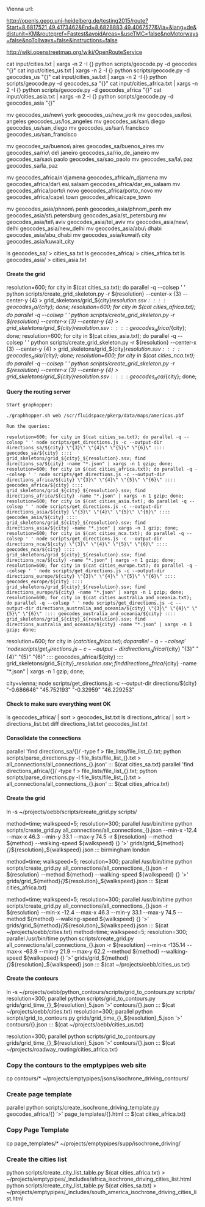 Vienna url:

http://openls.geog.uni-heidelberg.de/testing2015/route?Start=8.6817521,49.4173462&End=8.6828883,49.4067577&Via=&lang=de&distunit=KM&routepref=Fastest&avoidAreas=&useTMC=false&noMotorways=false&noTollways=false&instructions=false

http://wiki.openstreetmap.org/wiki/OpenRouteService

cat input/cities.txt | xargs -n 2 -I {} python scripts/geocode.py -d geocodes "{}"
cat input/cities_us.txt | xargs -n 2 -I {} python scripts/geocode.py -d geocodes_us "{}"
cat input/cities_sa.txt | xargs -n 2 -I {} python scripts/geocode.py -d geocodes_sa "{}"
cat input/cities_africa.txt | xargs -n 2 -I {} python scripts/geocode.py -d geocodes_africa "{}"
cat input/cities_asia.txt | xargs -n 2 -I {} python scripts/geocode.py -d geocodes_asia "{}"

mv geocodes_us/new\ york geocodes_us/new_york
mv geocodes_us/los\ angeles geocodes_us/los_angeles
mv geocodes_us/san\ diego geocodes_us/san_diego
mv geocodes_us/san\ francisco geocodes_us/san_francisco

mv geocodes_sa/buenos\ aires geocodes_sa/buenos_aires
mv geocodes_sa/rio\ de\ janeiro geocodes_sa/rio_de_janeiro
mv geocodes_sa/sao\ paolo geocodes_sa/sao_paolo
mv geocodes_sa/la\ paz geocodes_sa/la_paz

mv geocodes_africa/n\'djamena geocodes_africa/n_djamena
mv geocodes_africa/dar\ es\ salaam geocodes_africa/dar_es_salaam
mv geocodes_africa/porto\ novo geocodes_africa/porto_novo
mv geocodes_africa/cape\ town geocodes_africa/cape_town

mv geocodes_asia/phnom\ penh geocodes_asia/phnom_penh
mv geocodes_asia/st\ petersburg geocodes_asia/st_petersburg
mv geocodes_asia/tel\ aviv geocodes_asia/tel_aviv
mv geocodes_asia/new\ delhi geocodes_asia/new_delhi
mv geocodes_asia/abu\ dhabi geocodes_asia/abu_dhabi
mv geocodes_asia/kuwait\ city geocodes_asia/kuwait_city

ls geocodes_sa/ > cities_sa.txt
ls geocodes_africa/ > cities_africa.txt
ls geocodes_asia/ > cities_asia.txt

#### Create the grid

resolution=600; for city in $(cat cities_sa.txt); do parallel -q --colsep ' ' python  scripts/create_grid_skeleton.py -r ${resolution} --center-x {3} --center-y {4} > grid_skeletons/grid_${city}_${resolution}.ssv :::: geocodes_sa/${city}; done;
resolution=600; for city in $(cat cities_africa.txt); do parallel -q --colsep ' ' python  scripts/create_grid_skeleton.py -r ${resolution} --center-x {3} --center-y {4} > grid_skeletons/grid_${city}_${resolution}.ssv :::: geocodes_africa/${city}; done;
resolution=600; for city in $(cat cities_asia.txt); do parallel -q --colsep ' ' python  scripts/create_grid_skeleton.py -r ${resolution} --center-x {3} --center-y {4} > grid_skeletons/grid_${city}_${resolution}.ssv :::: geocodes_asia/${city}; done;
resolution=600; for city in $(cat cities_nca.txt); do parallel -q --colsep ' ' python  scripts/create_grid_skeleton.py -r ${resolution} --center-x {3} --center-y {4} > grid_skeletons/grid_${city}_${resolution}.ssv :::: geocodes_nca/${city}; done;

#### Query the routing server

    Start graphopper:

    ./graphhopper.sh web /scr/fluidspace/pkerp/data/maps/americas.pbf

    Run the queries:

    resolution=600; for city in $(cat cities_sa.txt); do parallel -q --colsep ' ' node scripts/get_directions.js -c --output-dir directions_sa/${city} \"{3}\" \"{4}\" \"{5}\" \"{6}\" :::: geocodes_sa/${city} :::: grid_skeletons/grid_${city}_${resolution}.ssv; find directions_sa/${city} -name "*.json" | xargs -n 1 gzip; done;
    resolution=600; for city in $(cat cities_africa.txt); do parallel -q --colsep ' ' node scripts/get_directions.js -c --output-dir directions_africa/${city} \"{3}\" \"{4}\" \"{5}\" \"{6}\" :::: geocodes_africa/${city} :::: grid_skeletons/grid_${city}_${resolution}.ssv; find directions_africa/${city} -name "*.json" | xargs -n 1 gzip; done;
    resolution=600; for city in $(cat cities_asia.txt); do parallel -q --colsep ' ' node scripts/get_directions.js -c --output-dir directions_asia/${city} \"{3}\" \"{4}\" \"{5}\" \"{6}\" :::: geocodes_asia/${city} :::: grid_skeletons/grid_${city}_${resolution}.ssv; find directions_asia/${city} -name "*.json" | xargs -n 1 gzip; done;
    resolution=600; for city in $(cat cities_nca.txt); do parallel -q --colsep ' ' node scripts/get_directions.js -c --output-dir directions_nca/${city} \"{3}\" \"{4}\" \"{5}\" \"{6}\" :::: geocodes_nca/${city} :::: grid_skeletons/grid_${city}_${resolution}.ssv; find directions_nca/${city} -name "*.json" | xargs -n 1 gzip; done;
    resolution=600; for city in $(cat cities_europe.txt); do parallel -q --colsep ' ' node scripts/get_directions.js -c --output-dir directions_europe/${city} \"{3}\" \"{4}\" \"{5}\" \"{6}\" :::: geocodes_europe/${city} :::: grid_skeletons/grid_${city}_${resolution}.ssv; find directions_europe/${city} -name "*.json" | xargs -n 1 gzip; done;
    resolution=600; for city in $(cat cities_australia_and_oceania.txt); do parallel -q --colsep ' ' node scripts/get_directions.js -c --output-dir directions_australia_and_oceania/${city} \"{3}\" \"{4}\" \"{5}\" \"{6}\" :::: geocodes_australia_and_oceania/${city} :::: grid_skeletons/grid_${city}_${resolution}.ssv; find directions_australia_and_oceania/${city} -name "*.json" | xargs -n 1 gzip; done;


resolution=600; for city in $(cat cities_africa.txt); do parallel -q --colsep ' ' node scripts/get_directions.js -c --output-dir directions_africa/${city} \"{3}\" \"{4}\" \"{5}\" \"{6}\" :::: geocodes_africa/${city} :::: grid_skeletons/grid_${city}_${resolution}.ssv; find directions_africa/${city} -name "*.json" | xargs -n 1 gzip; done;

city=vienna; node scripts/get_directions.js -c --output-dir directions/${city} \"-0.686646\" \"45.752193\" \"-0.32959\" \"46.229253\"

#### Check to make sure everything went OK

ls geocodes_africa/ | sort > geocodes_list.txt
ls directions_africa/ | sort > directions_list.txt
diff directions_list.txt geocodes_list.txt

#### Consolidate the connections

parallel 'find directions_sa/{}/ -type f  > file_lists/file_list_{}.txt; python scripts/parse_directions.py -l file_lists/file_list_{}.txt > all_connections/all_connections_{}.json' ::: $(cat cities_sa.txt)
parallel 'find directions_africa/{}/ -type f  > file_lists/file_list_{}.txt; python scripts/parse_directions.py -l file_lists/file_list_{}.txt > all_connections/all_connections_{}.json' ::: $(cat cities_africa.txt)

#### Create the grid


ln -s ~/projects/oebb/scripts/create_grid.py scripts/

method=time; walkspeed=5; resolution=300; parallel /usr/bin/time python scripts/create_grid.py all_connections/all_connections_{}.json --min-x -12.4 --max-x 46.3 --min-y 33.1 --max-y 74.5 -r ${resolution} --method ${method} --walking-speed ${walkspeed} {} '>' grids/grid_${method}_{}_${resolution}_${walkspeed}.json ::: birmingham london

method=time; walkspeed=5; resolution=300; parallel /usr/bin/time python scripts/create_grid.py all_connections/all_connections_{}.json -r ${resolution} --method ${method} --walking-speed ${walkspeed} {} '>' grids/grid_${method}_{}_${resolution}_${walkspeed}.json ::: $(cat cities_africa.txt)

method=time; walkspeed=5; resolution=300; parallel /usr/bin/time python scripts/create_grid.py all_connections/all_connections_{}.json -r ${resolution} --min-x -12.4 --max-x 46.3 --min-y 33.1 --max-y 74.5 --method ${method} --walking-speed ${walkspeed} {} '>' grids/grid_${method}_{}_${resolution}_${walkspeed}.json ::: $(cat ~/projects/oebb/cities.txt)
method=time; walkspeed=5; resolution=300; parallel /usr/bin/time python scripts/create_grid.py all_connections/all_connections_{}.json -r ${resolution} --min-x -135.14 --max-x -63.9 --min-y 21.9 --max-y 62.2 --method ${method} --walking-speed ${walkspeed} {} '>' grids/grid_${method}_{}_${resolution}_${walkspeed}.json ::: $(cat ~/projects/oebb/cities_us.txt)

#### Create the contours

ln -s ~/projects/oebb/python_contours/scripts/grid_to_contours.py scripts/
resolution=300; parallel python scripts/grid_to_contours.py grids/grid_time_{}_${resolution}_5.json  '>' contours/{}.json ::: $(cat ~/projects/oebb/cities.txt)
resolution=300; parallel python scripts/grid_to_contours.py grids/grid_time_{}_${resolution}_5.json  '>' contours/{}.json ::: $(cat ~/projects/oebb/cities_us.txt)

resolution=300; parallel python scripts/grid_to_contours.py grids/grid_time_{}_${resolution}_5.json  '>' contours/{}.json ::: $(cat ~/projects/roadway_routing/cities_africa.txt)

### Copy the contours to the emptypipes web site

cp contours/* ~/projects/emptypipes/jsons/isochrone_driving_contours/

### Create page template

parallel python scripts/create_isochrone_driving_template.py geocodes_africa/{} '>' page_templates/{}.html ::: $(cat cities_africa.txt)

### Copy Page Template

cp page_templates/* ~/projects/emptypipes/supp/isochrone_driving/

### Create the cities list 

python scripts/create_city_list_table.py $(cat cities_africa.txt) > ~/projects/emptypipes/_includes/africa_isochrone_driving_cities_list.html
python scripts/create_city_list_table.py $(cat cities_sa.txt) > ~/projects/emptypipes/_includes/south_america_isochrone_driving_cities_list.html

